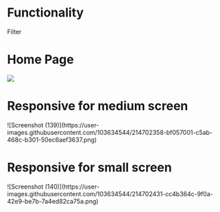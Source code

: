 <h1>Functionality</h1>
Filter

<h1>Home Page</h1>
<img src="https://user-images.githubusercontent.com/103634544/214702135-338afa5a-4c0a-4740-b03a-d51a0b255859.png">


<h1>Responsive for medium screen</h1>
![Screenshot (139)](https://user-images.githubusercontent.com/103634544/214702358-bf057001-c5ab-468c-b301-50ec6aef3637.png)

<h1>Responsive for small screen</h1>
![Screenshot (140)](https://user-images.githubusercontent.com/103634544/214702431-cc4b364c-9f0a-42e9-be7b-7a4ed82ca75a.png)
